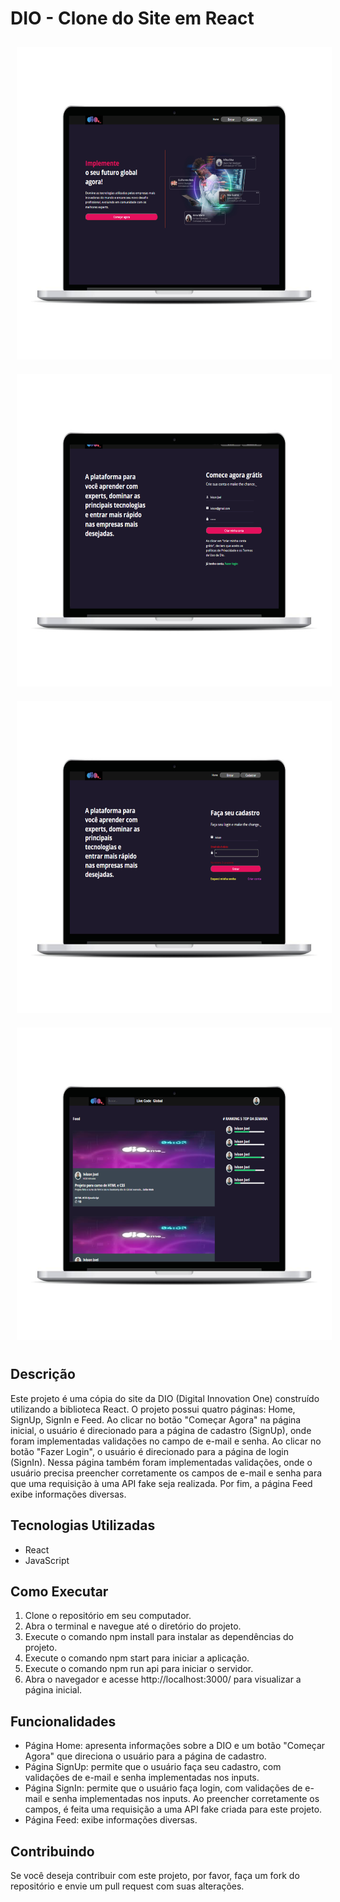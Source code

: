 # DIO - Clone do Site em React

<img src="readmeImgs/DIO01.png" alt="DIO01" style="width: 600px; height: 500px; margin: 10px;">
<img src="readmeImgs/DIO02.png" alt="DIO02" style="width: 600px; height: 500px; margin: 10px;">
<img src="readmeImgs/DIO03.png" alt="DIO03" style="width: 600px; height: 500px; margin: 10px;">
<img src="readmeImgs/DIO04.png" alt="DIO04" style="width: 600px; height: 500px; margin: 10px;">


## Descrição

Este projeto é uma cópia do site da DIO (Digital Innovation One) construído utilizando a biblioteca React. O projeto possui quatro páginas: Home, SignUp, SignIn e Feed. Ao clicar no botão "Começar Agora" na página inicial, o usuário é direcionado para a página de cadastro (SignUp), onde foram implementadas validações no campo de e-mail e senha. Ao clicar no botão "Fazer Login", o usuário é direcionado para a página de login (SignIn). Nessa página também foram implementadas validações, onde o usuário precisa preencher corretamente os campos de e-mail e senha para que uma requisição à uma API fake seja realizada. Por fim, a página Feed exibe informações diversas.

## Tecnologias Utilizadas

- React
- JavaScript

## Como Executar

1. Clone o repositório em seu computador.
2. Abra o terminal e navegue até o diretório do projeto.
3. Execute o comando npm install para instalar as dependências do projeto.
4. Execute o comando npm start para iniciar a aplicação.
5. Execute o comando npm run api para iniciar o servidor.
5. Abra o navegador e acesse http://localhost:3000/ para visualizar a página inicial.

## Funcionalidades

- Página Home: apresenta informações sobre a DIO e um botão "Começar Agora" que direciona o usuário para a página de cadastro.
- Página SignUp: permite que o usuário faça seu cadastro, com validações de e-mail e senha implementadas nos inputs.
- Página SignIn: permite que o usuário faça login, com validações de e-mail e senha implementadas nos inputs. Ao  preencher corretamente os campos, é feita uma requisição a uma API fake criada para este projeto.
- Página Feed: exibe informações diversas.

## Contribuindo

Se você deseja contribuir com este projeto, por favor, faça um fork do repositório e envie um pull request com suas alterações.
